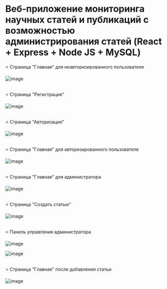# Веб-приложение мониторинга научных статей и публикаций с возможностью администрирования статей (React + Express + Node JS + MySQL)

⭐ Страница "Главная" для неавторизированного пользователя

![image](https://github.com/Lunat11cc/Science-Hub-Hackathon/assets/107105044/da588ea5-ebc2-47c8-930e-548cde532aae)
<br></br>

⭐ Страница "Регистрация"

![image](https://github.com/Lunat11cc/Science-Hub-Hackathon/assets/107105044/6dade9bc-c81f-437c-928b-f1dacb0108fb)
<br></br>

⭐ Страница "Авторизация"

![image](https://github.com/Lunat11cc/Science-Hub-Hackathon/assets/107105044/c1a70296-0c01-4877-b5e6-3f0c6a25021c)
<br></br>

⭐ Страница "Главная" для авторизированного пользователя

![image](https://github.com/Lunat11cc/Science-Hub-Hackathon/assets/107105044/175b2b2f-24a4-497e-8664-ee958c450803)
<br></br>

⭐ Страница "Главная" для администратора
 
![image](https://github.com/Lunat11cc/Science-Hub-Hackathon/assets/107105044/29294351-8ff9-4881-a920-fc76774106f8)
<br></br>

⭐ Страница "Создать статью"

![image](https://github.com/Lunat11cc/Science-Hub-Hackathon/assets/107105044/8d8204b8-67fb-4618-94e7-38e6fda5d408)
<br></br>

⭐ Панель управления администратора

![image](https://github.com/Lunat11cc/Science-Hub-Hackathon/assets/107105044/896adf55-e05e-410c-b828-c6c68ae51c7b)

![image](https://github.com/Lunat11cc/Science-Hub-Hackathon/assets/107105044/b6d2896e-cdab-46cd-b644-0d6fe897825c)
<br></br>

⭐ Страница "Главная" после добавления статьи

![image](https://github.com/Lunat11cc/Science-Hub-Hackathon/assets/107105044/89affafc-1bc9-4a94-b531-06858de9005a)

